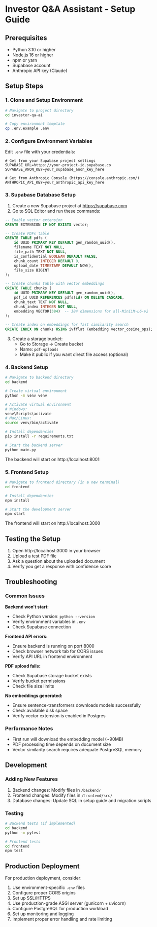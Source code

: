 # Investor Q&A Assistant - Setup Guide

## Prerequisites

- Python 3.10 or higher
- Node.js 16 or higher
- npm or yarn
- Supabase account
- Anthropic API key (Claude)

## Setup Steps

### 1. Clone and Setup Environment

```bash
# Navigate to project directory
cd investor-qa-ai

# Copy environment template
cp .env.example .env
```

### 2. Configure Environment Variables

Edit `.env` file with your credentials:

```env
# Get from your Supabase project settings
SUPABASE_URL=https://your-project-id.supabase.co
SUPABASE_ANON_KEY=your_supabase_anon_key_here

# Get from Anthropic Console (https://console.anthropic.com/)
ANTHROPIC_API_KEY=your_anthropic_api_key_here
```

### 3. Supabase Database Setup

1. Create a new Supabase project at https://supabase.com
2. Go to SQL Editor and run these commands:

```sql
-- Enable vector extension
CREATE EXTENSION IF NOT EXISTS vector;

-- Create PDFs table
CREATE TABLE pdfs (
    id UUID PRIMARY KEY DEFAULT gen_random_uuid(),
    filename TEXT NOT NULL,
    file_path TEXT NOT NULL,
    is_confidential BOOLEAN DEFAULT FALSE,
    chunk_count INTEGER DEFAULT 0,
    upload_date TIMESTAMP DEFAULT NOW(),
    file_size BIGINT
);

-- Create chunks table with vector embeddings
CREATE TABLE chunks (
    id UUID PRIMARY KEY DEFAULT gen_random_uuid(),
    pdf_id UUID REFERENCES pdfs(id) ON DELETE CASCADE,
    chunk_text TEXT NOT NULL,
    chunk_index INTEGER NOT NULL,
    embedding VECTOR(384)  -- 384 dimensions for all-MiniLM-L6-v2
);

-- Create index on embeddings for fast similarity search
CREATE INDEX ON chunks USING ivfflat (embedding vector_cosine_ops);
```

3. Create a storage bucket:
   - Go to Storage → Create bucket
   - Name: `pdf-uploads`
   - Make it public if you want direct file access (optional)

### 4. Backend Setup

```bash
# Navigate to backend directory
cd backend

# Create virtual environment
python -m venv venv

# Activate virtual environment
# Windows:
venv\Scripts\activate
# Mac/Linux:
source venv/bin/activate

# Install dependencies
pip install -r requirements.txt

# Start the backend server
python main.py
```

The backend will start on http://localhost:8001

### 5. Frontend Setup

```bash
# Navigate to frontend directory (in a new terminal)
cd frontend

# Install dependencies
npm install

# Start the development server
npm start
```

The frontend will start on http://localhost:3000

## Testing the Setup

1. Open http://localhost:3000 in your browser
2. Upload a test PDF file
3. Ask a question about the uploaded document
4. Verify you get a response with confidence score

## Troubleshooting

### Common Issues

**Backend won't start:**

- Check Python version: `python --version`
- Verify environment variables in `.env`
- Check Supabase connection

**Frontend API errors:**

- Ensure backend is running on port 8000
- Check browser network tab for CORS issues
- Verify API URL in frontend environment

**PDF upload fails:**

- Check Supabase storage bucket exists
- Verify bucket permissions
- Check file size limits

**No embeddings generated:**

- Ensure sentence-transformers downloads models successfully
- Check available disk space
- Verify vector extension is enabled in Postgres

### Performance Notes

- First run will download the embedding model (~90MB)
- PDF processing time depends on document size
- Vector similarity search requires adequate PostgreSQL memory

## Development

### Adding New Features

1. Backend changes: Modify files in `/backend/`
2. Frontend changes: Modify files in `/frontend/src/`
3. Database changes: Update SQL in setup guide and migration scripts

### Testing

```bash
# Backend tests (if implemented)
cd backend
python -m pytest

# Frontend tests
cd frontend
npm test
```

## Production Deployment

For production deployment, consider:

1. Use environment-specific `.env` files
2. Configure proper CORS origins
3. Set up SSL/HTTPS
4. Use production-grade ASGI server (gunicorn + uvicorn)
5. Configure PostgreSQL for production workload
6. Set up monitoring and logging
7. Implement proper error handling and rate limiting
